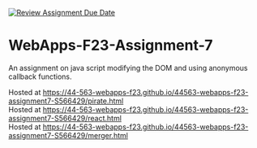 [![Review Assignment Due Date](https://classroom.github.com/assets/deadline-readme-button-24ddc0f5d75046c5622901739e7c5dd533143b0c8e959d652212380cedb1ea36.svg)](https://classroom.github.com/a/Kv-XePEp)
# WebApps-F23-Assignment-7
An assignment on java script modifying the DOM and using anonymous callback functions.

Hosted at https://44-563-webapps-f23.github.io/44563-webapps-f23-assignment7-S566429/pirate.html <br>
Hosted at https://44-563-webapps-f23.github.io/44563-webapps-f23-assignment7-S566429/react.html <br>
Hosted at https://44-563-webapps-f23.github.io/44563-webapps-f23-assignment7-S566429/merger.html <br>
